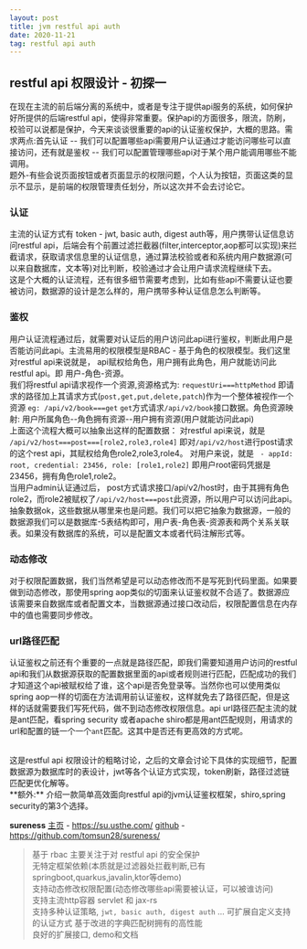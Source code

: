 ```yaml
---
layout: post
title: jvm restful api auth
date: 2020-11-21
tag: restful api auth
---
```


## restful api 权限设计 - 初探一   

  在现在主流的前后端分离的系统中，或者是专注于提供api服务的系统，如何保护好所提供的后端restful api，使得非常重要。保护api的方面很多，限流，防刷，校验可以说都是保护，今天来谈谈很重要的api的认证鉴权保护，大概的思路。需求两点:首先认证 -- 我们可以配置哪些api需要用户认证通过才能访问哪些可以直接访问，还有就是鉴权 -- 我们可以配置管理哪些api对于某个用户能调用哪些不能调用。  
  题外-有些会说页面按钮或者页面显示的权限问题，个人认为按钮，页面这类的显示不显示，是前端的权限管理责任划分，所以这次并不会去讨论它。  


### 认证  

  主流的认证方式有 token - jwt, basic auth, digest auth等，用户携带认证信息访问restful api，后端会有个前置过滤拦截器(filter,interceptor,aop都可以实现)来拦截请求，获取请求信息里的认证信息，通过算法校验或者和系统内用户数据源(可以来自数据库，文本等)对比判断，校验通过才会让用户请求流程继续下去。  
  这是个大概的认证流程，还有很多细节需要考虑到，比如有些api不需要认证也要被访问，数据源的设计是怎么样的，用户携带多种认证信息怎么判断等。

### 鉴权  

  用户认证流程通过后，就需要对认证后的用户访问此api进行鉴权，判断此用户是否能访问此api。主流易用的权限模型是RBAC - 基于角色的权限模型。我们这里对restful api来说就是， api赋权给角色，用户拥有此角色，用户就能访问此restful api。即 用户-角色-资源。      
  我们将restful api请求视作一个资源,资源格式为: `requestUri===httpMethod`    即请求的路径加上其请求方式(`post,get,put,delete,patch`)作为一个整体被视作一个资源    `eg: /api/v2/book===get` `get`方式请求`/api/v2/book`接口数据。角色资源映射: 用户所属角色--角色拥有资源--用户拥有资源(用户就能访问此api)   
  上面这个流程大概可以抽象出这样的配置数据：
  对restful api来说，就是 `/api/v2/host===post===[role2,role3,role4]` 即对`/api/v2/host`进行post请求的这个rest api，其赋权给角色role2,role3,role4。
  对用户来说，就是 ` - appId: root, credential: 23456, role: [role1,role2]` 即用户root密码凭据是23456，拥有角色role1,role2。  
  当用户admin认证通过后， post方式请求接口/api/v2/host时，由于其拥有角色role2，而role2被赋权了`/api/v2/host===post`此资源，所以用户可以访问此api。  
  抽象数据ok，这些数据从哪里来也是问题。我们可以把它抽象为数据源，一般的数据源我们可以是数据库-5表结构即可，用户表-角色表-资源表和两个关系关联表。如果没有数据库的系统，可以是配置文本或者代码注解形式等。  

### 动态修改  

  对于权限配置数据，我们当然希望是可以动态修改而不是写死到代码里面。如果要做到动态修改，那使用spring aop类似的切面来认证鉴权就不合适了。数据源应该需要来自数据库或者配置文本，当数据源通过接口改动后，权限配置信息在内存中的值也需要同步修改。

### url路径匹配  

  认证鉴权之前还有个重要的一点就是路径匹配，即我们需要知道用户访问的restful api和我们从数据源获取的配置数据里面的api或者规则进行匹配，匹配成功的我们才知道这个api被赋权给了谁，这个api是否免登录等。当然你也可以使用类似spring aop一样的切面在方法调用前认证鉴权，这样就免去了路径匹配，但是这样的话就需要我们写死代码，做不到动态修改权限信息。api url路径匹配主流的就是ant匹配，看spring security 或者apache shiro都是用ant匹配规则，用请求的url和配置的链一个一个`ant`匹配。这其中是否还有更高效的方式呢。

<br>  
这是restful api 权限设计的粗略讨论，之后的文章会讨论下具体的实现细节，配置数据源为数据库时的表设计，jwt等各个认证方式实现，token刷新，路径过滤链匹配更优化解等。  

<br>  
**额外:**  
介绍一款简单高效面向restful api的jvm认证鉴权框架，shiro,spring security的第3个选择。  

**sureness**  [主页](https://su.usthe.com/) - https://su.usthe.com/   [github](https://github.com/tomsun28/sureness/) - https://github.com/tomsun28/sureness/  
> 基于 rbac 主要关注于对 restful api 的安全保护  
>  无特定框架依赖(本质就是过滤器处拦截判断,已有springboot,quarkus,javalin,ktor等demo)  
>  支持动态修改权限配置(动态修改哪些api需要被认证，可以被谁访问)    
>  支持主流http容器  servlet 和 jax-rs  
>  支持多种认证策略, `jwt, basic auth, digest auth` ... 可扩展自定义支持的认证方式 
>  基于改进的字典匹配树拥有的高性能  
>  良好的扩展接口, demo和文档  







